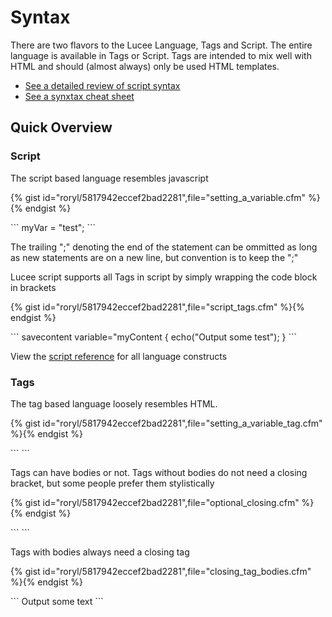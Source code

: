 # Syntax

There are two flavors to the Lucee Language, Tags and Script. The entire language is available in Tags or Script. Tags are intended to mix well with HTML and should (almost always) only be used HTML templates.

* [See a detailed review of script syntax ](https://github.com/adamcameron/cfscript/blob/master/cfscript.md)
* [See a synxtax cheat sheet](https://rorylaitila.gitbooks.io/lucee/content/script_cheat_sheet.html)

## Quick Overview

### Script
The script based language resembles javascript 

{% gist id="roryl/5817942eccef2bad2281",file="setting_a_variable.cfm" %}{% endgist %}

<noscript>
```
myVar = "test";
```
</noscript>

The trailing ";" denoting the end of the statement can be ommitted as long as new statements are on a new line, but convention is to keep the ";"

Lucee script supports all Tags in script by simply wrapping the code block in brackets

{% gist id="roryl/5817942eccef2bad2281",file="script_tags.cfm" %}{% endgist %}

<noscript>
```
savecontent variable="myContent {
  echo("Output some test");
}
```
</noscript>

View the [script reference](https://rorylaitila.gitbooks.io/lucee/content/script_cheat_sheet.html) for all language constructs

### Tags 

The tag based language loosely resembles HTML.

{% gist id="roryl/5817942eccef2bad2281",file="setting_a_variable_tag.cfm" %}{% endgist %}

<noscript>
```
<cfset myVar = "test">
```
</noscript>

Tags can have bodies or not. Tags without bodies do not need a closing bracket, but some people prefer them stylistically 

{% gist id="roryl/5817942eccef2bad2281",file="optional_closing.cfm" %}{% endgist %}

<noscript>
```
<cfset myVar = "test" />
```
</noscript>

Tags with bodies always need a closing tag

{% gist id="roryl/5817942eccef2bad2281",file="closing_tag_bodies.cfm" %}{% endgist %}

<noscript>
```
<cfsavecontent variable="myContent">
  Output some text
</cfsavecontent>
```
</noscript>

